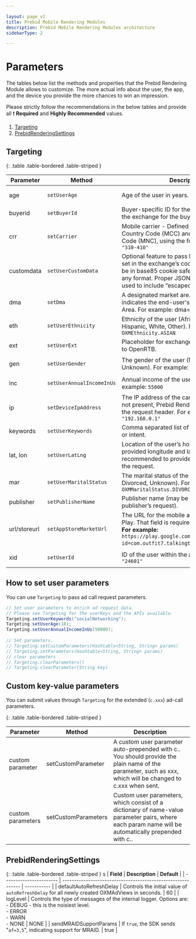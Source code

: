 ```yaml
---

layout: page_v2
title: Prebid Mobile Rendering Modules
description: Prebid Mobile Rendering Modules architecture
sidebarType: 2

---
```


# Parameters

The tables below list the methods and properties that the Prebid Rendering Module allows to customize.
The more actual info about the user, the app, and the device you provide the more chances to win an impression.

Please strictly follow the recommendations in the below tables and provide all ❗ **Required** and **Highly Recommended** values.


1. [Targeting](#targeting)
2. [PrebidRenderingSettings](#prebidrenderingsettings)

## Targeting

{: .table .table-bordered .table-striped }

| **Parameter**              | **Method**                | Description                                                  | Required?|
| -------------------------- | ------------------------- | ------------------------------------------------------------ | -------- |
| age                        | `setUserAge`              | Age of the user in years. For example: `35`   | ❗ Highly Recommended  |
| buyerid                    | `setBuyerId`              | Buyer-specific ID for the user as mapped by the exchange for the buyer. | Optional |
| crr                        | `setCarrier`              |  Mobile carrier - Defined by the Mobile Country Code (MCC) and Mobile Network Code (MNC), using the format: <MCC>-<MNC>. For example: `"310-410"` | Optional |
| customdata                 | `setUserCustomData`       | Optional feature to pass bidder data that was set in the exchange’s cookie. The string must be in base85 cookie safe characters and be in any format. Proper JSON encoding must be used to include “escaped” quotation marks. | Optional |
| dma                        | `setDma`                  | A designated market are. For US locations, indicates the end-user's Designated Market Area. For example: dma=803. | Optional |
| eth                        | `setUserEthnicity`        | Ethnicity of the user (African American, Asian, Hispanic, White, Other). For example: `OXMEthnicity.ASIAN` | Recommended if available |
| ext                        | `setUserExt`              | Placeholder for exchange-specific extensions to OpenRTB. | Optional |
| gen                        | `setUserGender`           | The gender of the user (Male, Female, Other, Unknown). For example: `OXMGender.FEMALE`  | ❗ Highly Recommended |
| inc                        | `setUserAnnualIncomeInUs` | Annual income of the user in US dollars. For example: `55000`| ❗ Highly Recommended  |
| ip                         | `setDeviceIpAddress`            | The IP address of the carrier gateway. If this is not present, Prebid Rendering retrieves it from the request header. For example: `"192.168.0.1"` | ❗ Highly Recommended |
| keywords                   | `setUserKeywords`         | Comma separated list of keywords, interests, or intent. | Optional |
| lat, lon                   | `setUserLatLng`           | Location of the user’s home base defined by a provided longitude and latitude. It's highly recommended to provide Geo data to improve the request.| Optional |
| mar                        | `setUserMaritalStatus`    | The marital status of the user (Single, Married, Divorced, Unknown). For example: `OXMMaritalStatus.DIVORCED` | Recommended if available  |
| publisher                  | `setPublisherName`        | Publisher name (may be aliased at the publisher’s request).| Recommended if available  |
| url/storeurl               | `setAppStoreMarketUrl`    | The URL for the mobile application in Google Play. That field is required in the request. <br />**For example:**` https://play.google.com/store/apps/details?id=com.outfit7.talkingtom`. | ❗ Required  |
| xid                        | `setUserId`               | ID of the user within the app. For example: `"24601"` | ❗ Highly Recommended  |

## How to set user parameters

You can use `Targeting` to pass ad call request parameters.

``` java
// Set user parameters to enrich ad request data.
// Please see Targeting for the userKeys and the APIs available.
Targeting.setUserKeywords("socialNetworking");
Targeting.setUserAge(18);
Targeting.setUserAnnualIncomeInUs(50000);
 
// Set parameters.
// Targeting.setCustomParameters(Hashtable<String, String> params)
// Targeting.setParameters(Hashtable<String, String> params)
// clear parameters
// Targeting.clearParameters()
// Targeting.clearParameter(String key)
```

## Custom key-value parameters

You can submit values through `Targeting` for the extended (`c.xxx`) ad-call
parameters.

{: .table .table-bordered .table-striped }

| **Parameter**           | **Method**          | **Description**                                              |
| ----------------------- | ------------------- | ------------------------------------------------------------ |
| custom<br />parameter   | setCustomParameter  | A custom user parameter auto-prepended with c..<br />You should provide the plain name of the parameter, such as xxx, which will be changed to c.xxx when sent. |
| custom <br />parameters | setCustomParameters | Custom user parameters, which consist of a dictionary of name-value parameter pairs, where each param name will be automatically prepended with c.. |

## PrebidRenderingSettings

{: .table .table-bordered .table-striped }
s
| **Field**               | **Description**                                              | **Default** |
| ----------------------- | ------------------------------------------------------------ | ----------- |
| defaultAutoRefreshDelay | Controls the initial value of `autoRefreshDelay` for all newly created OXMAdViews in seconds. | 60          |
| logLevel                | Controls the type of messages of the internal logger. Options are:<br />- DEBUG - this is the noisiest level.<br />- ERROR<br />- WARN<br />- NONE | NONE        |
| sendMRAIDSupportParams  | If `true`, the SDK sends "`af=3,5`", indicating support for MRAID. | true        |
